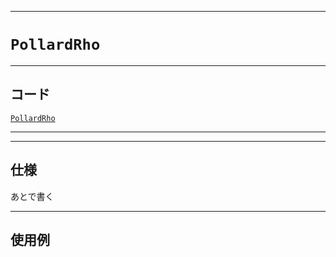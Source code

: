 _____

# `PollardRho`

_____

## コード

[`PollardRho`](https://github.com/titan-23/Library_py/blob/main/Math/PollardRho.py)
<!-- code=https://github.com/titan-23/Library_py/blob/main/Math\PollardRho.py -->

_____


_____

## 仕様

あとで書く

_____

## 使用例

```python
```
